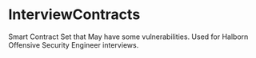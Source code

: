 # InterviewContracts
Smart Contract Set that May have some vulnerabilities. Used for Halborn Offensive Security Engineer interviews.
